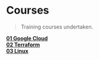 # Courses

<div align="justify">

> Training courses undertaken.   

</div>

<div align="left">

[**01 Google Cloud**](https://github.com/benweston/benweston/blob/google-version/courses/01-google-cloud.md)   
[**02 Terraform**](https://github.com/benweston/benweston/blob/google-version/courses/02-terraform.md)   
[**03 Linux**](https://github.com/benweston/benweston/blob/google-version/courses/03-linux.md)   

</div>